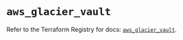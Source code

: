 # `aws_glacier_vault`

Refer to the Terraform Registry for docs: [`aws_glacier_vault`](https://registry.terraform.io/providers/hashicorp/aws/6.5.0/docs/resources/glacier_vault).
